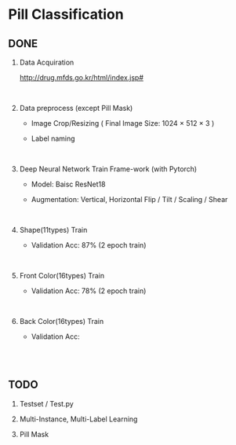 # Pill Classification

## DONE

1. Data Acquiration

      http://drug.mfds.go.kr/html/index.jsp#

<br>

2. Data preprocess (except Pill Mask)

      - Image Crop/Resizing ( Final Image Size: 1024 × 512 × 3 )

      - Label naming

<br>

3. Deep Neural Network Train Frame-work (with Pytorch)

      - Model: Baisc ResNet18
      
      - Augmentation: Vertical, Horizontal Flip / Tilt / Scaling / Shear
<br>

4. Shape(11types) Train 

      - Validation Acc: 87% (2 epoch train)
<br>

5. Front Color(16types) Train 

      - Validation Acc: 78% (2 epoch train)
<br>

6. Back Color(16types) Train 

      - Validation Acc: 
<br>
<br>

## TODO

1. Testset / Test.py

2. Multi-Instance, Multi-Label Learning

3. Pill Mask 

